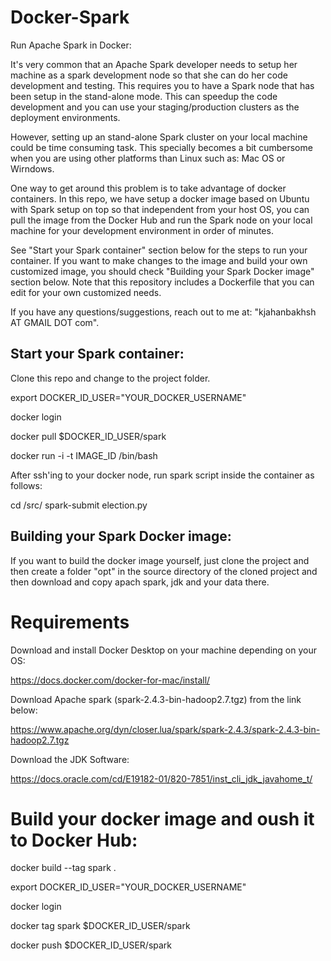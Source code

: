# Docker-Spark
Run Apache Spark in Docker:

It's very common that an Apache Spark developer needs to setup her machine as a spark development node so that she can do her code development and testing.  This requires you to have a Spark node that has been setup in the stand-alone mode.  This can speedup the code development and you can use your staging/production clusters as the deployment environments.

However, setting up an stand-alone Spark cluster on your local machine could be time consuming task.  This specially becomes a bit cumbersome when you are using other platforms than Linux such as: Mac OS or Wirndows.  

One way to get around this problem is to take advantage of docker containers.  In this repo, we have setup a docker image based on Ubuntu with Spark setup on top so that independent from your host OS, you can pull the image from the Docker Hub and run the Spark node on your local machine for your development environment in order of minutes.

See "Start your Spark container" section below for the steps to run your container.  If you want to make changes to the image and build your own customized image, you should check "Building your Spark Docker image" section below.  Note that this repository includes a Dockerfile that you can edit for your own customized needs.

If you have any questions/suggestions, reach out to me at: "kjahanbakhsh AT GMAIL DOT com".

## Start your Spark container:
Clone this repo and change to the project folder.

export DOCKER_ID_USER="YOUR_DOCKER_USERNAME"

docker login

docker pull $DOCKER_ID_USER/spark

docker run -i -t IMAGE_ID /bin/bash

After ssh'ing to your docker node, run spark script inside the container as follows:

cd /src/
spark-submit election.py

## Building your Spark Docker image:
If you want to build the docker image yourself, just clone the project and then create a folder "opt" in the source directory of the cloned project and then download and copy apach spark, jdk and your data there.

# Requirements

Download and install Docker Desktop on your machine depending on your OS:

https://docs.docker.com/docker-for-mac/install/

Download Apache spark (spark-2.4.3-bin-hadoop2.7.tgz) from the link below:

https://www.apache.org/dyn/closer.lua/spark/spark-2.4.3/spark-2.4.3-bin-hadoop2.7.tgz

Download the JDK Software: 

https://docs.oracle.com/cd/E19182-01/820-7851/inst_cli_jdk_javahome_t/

# Build your docker image and oush it to Docker Hub:

docker build --tag spark .

export DOCKER_ID_USER="YOUR_DOCKER_USERNAME"

docker login

docker tag spark $DOCKER_ID_USER/spark

docker push $DOCKER_ID_USER/spark
